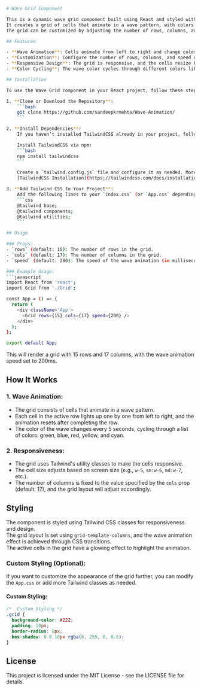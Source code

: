 

```bash
# Wave Grid Component

This is a dynamic wave grid component built using React and styled with Tailwind CSS.  
It creates a grid of cells that animate in a wave pattern, with colors changing periodically.  
The grid can be customized by adjusting the number of rows, columns, and the speed of the wave.

## Features

- **Wave Animation**: Cells animate from left to right and change colors every 5 seconds.
- **Customization**: Configure the number of rows, columns, and speed of animation.
- **Responsive Design**: The grid is responsive, and the cells resize based on the screen size.
- **Color Cycling**: The wave color cycles through different colors like green, blue, red, yellow, and cyan every 5 seconds.

## Installation

To use the Wave Grid component in your React project, follow these steps:

1. **Clone or Download the Repository**:
    ```bash
    git clone https://github.com/sandeepkrmehta/Wave-Animation/
    ```

2. **Install Dependencies**:
    If you haven’t installed TailwindCSS already in your project, follow these steps.

    Install TailwindCSS via npm:
    ```bash
    npm install tailwindcss
    ```

    Create a `tailwind.config.js` file and configure it as needed. More info can be found here:  
    [TailwindCSS Installation](https://tailwindcss.com/docs/installation)

3. **Add Tailwind CSS to Your Project**:
    Add the following lines to your `index.css` (or `App.css` depending on your setup):
    ```css
    @tailwind base;
    @tailwind components;
    @tailwind utilities;
    ```

## Usage

### Props:
- `rows` (default: 15): The number of rows in the grid.
- `cols` (default: 17): The number of columns in the grid.
- `speed` (default: 200): The speed of the wave animation (in milliseconds).

### Example Usage:
```javascript
import React from 'react';
import Grid from './Grid';

const App = () => {
  return (
    <div className='App'>
      <Grid rows={15} cols={17} speed={200} />
    </div>
  );
};

export default App;
```

This will render a grid with 15 rows and 17 columns, with the wave animation speed set to 200ms.

## How It Works

### 1. **Wave Animation**:
- The grid consists of cells that animate in a wave pattern.
- Each cell in the active row lights up one by one from left to right, and the animation resets after completing the row.
- The color of the wave changes every 5 seconds, cycling through a list of colors: green, blue, red, yellow, and cyan.

### 2. **Responsiveness**:
- The grid uses Tailwind's utility classes to make the cells responsive.
- The cell size adjusts based on screen size (e.g., `w-5`, `sm:w-6`, `md:w-7`, etc.).
- The number of columns is fixed to the value specified by the `cols` prop (default: 17), and the grid layout will adjust accordingly.

## Styling

The component is styled using Tailwind CSS classes for responsiveness and design.  
The grid layout is set using `grid-template-columns`, and the wave animation effect is achieved through CSS transitions.  
The active cells in the grid have a glowing effect to highlight the animation.

### Custom Styling (Optional):
If you want to customize the appearance of the grid further, you can modify the `App.css` or add more Tailwind classes as needed.

#### Custom Styling:
```css
/*  Custom Styling */
.grid {
  background-color: #222;
  padding: 20px;
  border-radius: 8px;
  box-shadow: 0 0 10px rgba(0, 255, 0, 0.5);
}
```

## License

This project is licensed under the MIT License - see the LICENSE file for details.
```
